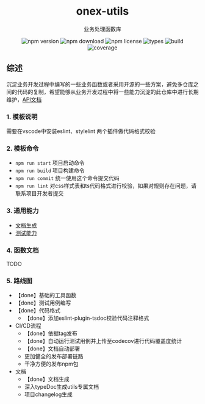 <h1 align="center">onex-utils</h1>

<p align="center">业务处理函数库</p>

<p align="center">
    <img src="https://badge.fury.io/js/onex-utils.svg" alt="npm version" />
    <img src="https://img.shields.io/npm/dt/onex-utils" alt="npm download" />
    <img src="https://img.shields.io/npm/l/onex-utils" alt="npm license" />
    <img src="https://img.shields.io/npm/types/onex-utils" alt="types" />
    <img src="https://travis-ci.org/unity-template/utils.svg?branch=master" alt="build" />
    <img src="https://codecov.io/github/unity-template/utils/coverage.svg?branch=master" alt="coverage" />
</p>

## 综述
沉淀业务开发过程中编写的一些业务函数或者采用开源的一些方案，避免多仓库之间的代码的复制，希望能够从业务开发过程中将一些能力沉淀的此仓库中进行长期维护，[API文档](https://unity-template.github.io/utils/index.html)
### 1. 模板说明
需要在vscode中安装eslint、stylelint 两个插件做代码格式校验

### 2. 模板命令
* `npm run start` 项目启动命令
* `npm run build` 项目构建命令
* `npm run commit` 统一使用这个命令提交代码
* `npm run lint` 对css样式表和ts代码格式进行校验，如果对规则存在问题，请联系项目开发者提交

### 3. 通用能力

* [文档生成](https://tsdoc.org/)
* [测试能力](https://jestjs.io/)

### 4. 函数文档
 TODO

### 5. 路线图

* 【done】基础的工具函数
* 【done】测试用例编写
* 【done】代码格式
  * 【done】添加eslint-plugin-tsdoc校验代码注释格式
* CI/CD流程
  * 【done】依据tag发布
  * 【done】自动运行测试用例并上传至codecov进行代码覆盖度统计
  * 【done】文档自动部署
  * 更加健全的发布部署链路
  * 干净方便的发布npm包
* 文档
  * 【done】文档生成
  * 深入typeDoc生成utils专属文档
  * 项目changelog生成
  
